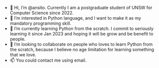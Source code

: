 - 👋 Hi, I’m @ansito. Currently I am a postgraduate student of UNSW for Computer Science since 2022.
- 👀 I’m interested in Python language, and I want to make it as my mandatory programming skill.
- 🌱 I’m currently learning Python from the scratch. I commit to seriously learning it since Jan 2023 and hoping it will be grow and be benefit to people.
- 💞️ I’m looking to collaborate on people who loves to learn Python from the scratch, because I believe no age limitation for learning something that we love.
- 📫 You could contact me using email.

<!---
ansito/ansito is a ✨ special ✨ repository because its `README.md` (this file) appears on your GitHub profile.
You can click the Preview link to take a look at your changes.
--->
